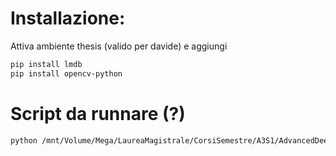 # Installazione:
Attiva ambiente thesis (valido per davide) e aggiungi
```bash
pip install lmdb
pip install opencv-python
```

# Script da runnare (?)
```bash
python /mnt/Volume/Mega/LaureaMagistrale/CorsiSemestre/A3S1/AdvancedDeepLearning/ADL-Project/SSL4EO-S12/src/benchmark/transfer_classification/datasets/BigEarthNet/bigearthnet_dataset_seco_lmdb_s2_uint8.py
```
